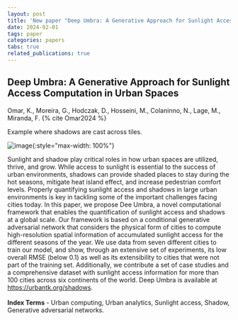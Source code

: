 ```yaml
---
layout: post
title: 'New paper "Deep Umbra: A Generative Approach for Sunlight Access Computation in Urban Spaces"'
date: 2024-02-01
tags: paper
categories: papers
tabs: true
related_publications: true
---
```


## Deep Umbra: A Generative Approach for Sunlight Access Computation in Urban Spaces
Omar, K., Moreira, G., Hodczak, D., Hosseini, M., Colaninno, N., Lage, M., Miranda, F.
{% cite Omar2024 %}

Example where shadows are cast across tiles.

![image](https://www.evl.uic.edu/output/originals/deep_umbra.png-srcw.jpg){:style="max-width: 100%"}

Sunlight and shadow play critical roles in how urban spaces are utilized, thrive, and grow. While access to sunlight is essential to the success of urban environments, shadows can provide shaded places to stay during the hot seasons, mitigate heat island effect, and increase pedestrian comfort levels. Properly quantifying sunlight access and shadows in large urban environments is key in tackling some of the important challenges facing cities today. In this paper, we propose Dee Umbra, a novel computational framework that enables the quantification of sunlight access and shadows at a global scale. Our framework is based on a conditional generative adversarial network that considers the physical form of cities to compute high-resolution spatial information of accumulated sunlight access for the different seasons of the year. We use data from seven different cities to train our model, and show, through an extensive set of experiments, its low overall RMSE (below 0.1) as well as its extensibility to cities that were not part of the training set. Additionally, we contribute a set of case studies and a comprehensive dataset with sunlight access information for more than 100 cities across six continents of the world. Deep Umbra is available at <a href="https://urbantk.org/shadows">https://urbantk.org/shadows</a>.<br><br>
<strong>Index Terms</strong> - Urban computing, Urban analytics, Sunlight access, Shadow, Generative adversarial networks.

